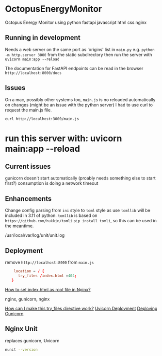 # OctopusEnergyMonitor

Octopus Energy Monitor using python fastapi javascript html css nginx

## Running in development

Needs a web server on the same port as 'origins' list in `main.py`
e.g. `python -m http.server 3000` from the static subdirectory
then run the server with `uvicorn main:app --reload`

The documentation for FastAPI endpoints can be read in the browser `http://localhost:8000/docs`

## Issues

On a mac, possibly other systems too, `main.js` is no reloaded automatically on changes (might be an issue with the python server) I had to use curl to request the main.js file.

```sh
curl http://localhost:3000/main.js
```

# run this server with: uvicorn main:app --reload

## Current issues

gunicorn doesn't start automatically (proably needs something else to start first?)
consumption is doing a network timeout

## Enhancements

Change config parsing from `ini` style to `toml` style as use `tomllib` will be included in 3.11 of python. `tomllib` is based on `https://github.com/hukkin/tomli` `pip install tomli`, so this can be used in the meantime.

/usr/local/var/log/unit/unit.log

## Deployment

remove `http://localhost:8000` from `main.js`

```nginx.conf
    location = / {
      try_files /index.html =404;
   }
```

[How to set index.html as root file in Nginx?](https://stackoverflow.com/questions/11954255/how-to-set-index-html-as-root-file-in-nginx)

nginx, gunicorn, nginx

[How can I make this try_files directive work?](https://stackoverflow.com/questions/17798457/how-can-i-make-this-try-files-directive-work)
[Uvicorn Deployment](https://www.uvicorn.org/deployment/#gunicorn)
[Deploying Gunicorn](https://docs.gunicorn.org/en/stable/deploy.html#nginx-configuration)

## Nginx Unit

replaces gunicorn, Uvicorn

```zsh
nunit --version
```
